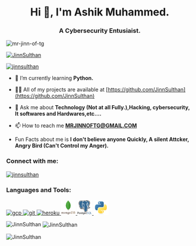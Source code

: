 <h1 align="center">Hi 👋, I'm Ashik Muhammed.</h1>
<h3 align="center">A Cybersecurity Entusiaist.</h3>

<p align="left"> <img src="https://komarev.com/ghpvc/?username=mr-jinn-of-tg&label=Profile%20views&color=0e75b6&style=flat" alt="mr-jinn-of-tg" /> </p>

<p align="left"> <a href="https://github.com/ryo-ma/github-profile-trophy"><img src="https://github-profile-trophy.vercel.app/?username=JinnSulthan" alt="JinnSulthan" /></a> </p>

<p align="left"> <a href="https://twitter.com/jinnsulthan" target="blank"><img src="https://img.shields.io/twitter/follow/jinnsulthan?logo=twitter&style=for-the-badge" alt="jinnsulthan" /></a> </p>

- 🌱 I’m currently learning **Python.**

- 👨‍💻 All of my projects are available at [https://github.com/JinnSulthan](https://github.com/JinnSulthan)

- 💬 Ask me about **Technology (Not at all Fully.),Hacking, cybersecurity, It softwares and Hardwares,etc....**

- 📫 How to reach me **MRJINNOFTG@GMAIL.COM**

- Fun Facts about me is **I don't believe anyone Quickly, A silent Attcker, Angry Bird (Can't Control my Anger).**

<h3 align="left">Connect with me:</h3>
<p align="left">
<a href="https://twitter.com/jinnsulthan" target="blank"><img align="center" src="https://raw.githubusercontent.com/rahuldkjain/github-profile-readme-generator/master/src/images/icons/Social/twitter.svg" alt="jinnsulthan" height="30" width="40" /></a>
</p>

<h3 align="left">Languages and Tools:</h3>
<p align="left"> <a href="https://cloud.google.com" target="_blank" rel="noreferrer"> <img src="https://www.vectorlogo.zone/logos/google_cloud/google_cloud-icon.svg" alt="gcp" width="40" height="40"/> </a> <a href="https://git-scm.com/" target="_blank" rel="noreferrer"> <img src="https://www.vectorlogo.zone/logos/git-scm/git-scm-icon.svg" alt="git" width="40" height="40"/> </a> <a href="https://heroku.com" target="_blank" rel="noreferrer"> <img src="https://www.vectorlogo.zone/logos/heroku/heroku-icon.svg" alt="heroku" width="40" height="40"/> </a> <a href="https://www.mongodb.com/" target="_blank" rel="noreferrer"> <img src="https://raw.githubusercontent.com/devicons/devicon/master/icons/mongodb/mongodb-original-wordmark.svg" alt="mongodb" width="40" height="40"/> </a> <a href="https://www.postgresql.org" target="_blank" rel="noreferrer"> <img src="https://raw.githubusercontent.com/devicons/devicon/master/icons/postgresql/postgresql-original-wordmark.svg" alt="postgresql" width="40" height="40"/> </a> <a href="https://www.python.org" target="_blank" rel="noreferrer"> <img src="https://raw.githubusercontent.com/devicons/devicon/master/icons/python/python-original.svg" alt="python" width="40" height="40"/> </a> </p>

<p><img align="left" src="https://github-readme-stats.vercel.app/api/top-langs?username=JinnSulthan&show_icons=true&locale=en&layout=compact" alt="JinnSulthan" /></p>

<p>&nbsp;<img align="center" src="https://github-readme-stats.vercel.app/api?username=JinnSulthan&show_icons=true&locale=en" alt="JinnSulthan" /></p>

<p><img align="center" src="https://github-readme-streak-stats.herokuapp.com/?user=JinnSulthan&" alt="JinnSulthan" /></p>
